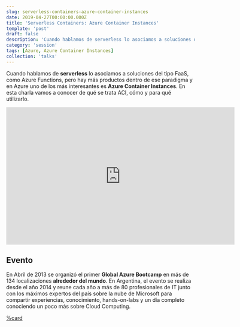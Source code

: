 ```yaml
---
slug: serverless-containers-azure-container-instances
date: 2019-04-27T00:00:00.000Z
title: 'Serverless Containers: Azure Container Instances'
template: 'post'
draft: false
description: 'Cuando hablamos de serverless lo asociamos a soluciones del tipo FaaS, como Azure Functions, pero hay más productos dentro de ese paradigma y en Azure uno de los más interesantes es **Azure Container Instances**.'
category: 'session'
tags: [Azure, Azure Container Instances]
collection: 'talks'
---
```


Cuando hablamos de **serverless** lo asociamos a soluciones del tipo FaaS, como Azure Functions, pero hay más productos dentro de ese paradigma y en Azure uno de los más interesantes es **Azure Container Instances**.
En esta charla vamos a conocer de qué se trata ACI, cómo y para qué utilizarlo.

<iframe src="https://onedrive.live.com/embed?cid=915471809AA43A7A&amp;resid=915471809AA43A7A%2127615&amp;authkey=AMu3znFzW203gLs&amp;em=2&amp;wdAr=1.7777777777777777" width="610px" height="367px" frameborder="0">Esto es un documento de <a target="_blank" href="https://office.com">Microsoft Office</a> incrustado con tecnología de <a target="_blank" href="https://office.com/webapps">Office</a>.</iframe>

## Evento

En Abril de 2013 se organizó el primer **Global Azure Bootcamp** en más de 134 localizaciones **alrededor del mundo**. En Argentina, el evento se realiza desde el año 2014 y reune cada año a más de 80 profesionales de IT junto con los máximos expertos del país sobre la nube de Microsoft para compartir experiencias, conocimiento, hands-on-labs y un día completo conociendo un poco más sobre Cloud Computing.

[%card](https://globalazurecampar.azurewebsites.net/gab2018.html)
